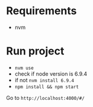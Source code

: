 Requirements
=
- nvm

Run project
=

- ```nvm use```
- check if node version is 6.9.4
- if not ```nvm install 6.9.4```
- ```npm install && npm start```

Go to ```http://localhost:4000/#/```